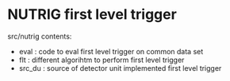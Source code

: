 # NUTRIG first level trigger

src/nutrig contents:
* eval : code to eval first level trigger on common data set
* flt : different algorihtm to perform first level trigger
* src_du : source of detector unit implemented first level trigger 


